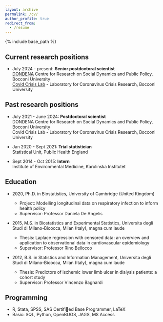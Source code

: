 ```yaml
---
layout: archive
permalink: /cv/
author_profile: true
redirect_from:
  - /resume
---
```


{% include base_path %}

## Current research positions

* July 2024 - present: **Senior postdoctoral scientist**   
[DONDENA](https://dondena.unibocconi.eu/) Centre for Research on Social Dynamics and Public Policy, Bocconi University   
[Covid Crisis Lab](https://covidcrisislab.unibocconi.eu/people/) - Laboratory for Coronavirus Crisis Research, Bocconi University   


## Past research positions

* July 2021 - June 2024: **Postdoctoral scientist**   
DONDENA Centre for Research on Social Dynamics and Public Policy, Bocconi University   
Covid Crisis Lab - Laboratory for Coronavirus Crisis Research, Bocconi University
    
* Jan 2020 - Sept 2021: **Trial statistician**   
Statistical Unit, Public Health England
 
* Sept 2014 - Oct 2015: **Intern**   
Institute of Environmental Medicine, Karolinska Institutet

## Education

* 2020, Ph.D. in Biostatistics, University of Cambridge (United Kingdom)   
  * Project: Modelling longitudinal data on respiratory infection to inform health policy
  * Supervisor: Professor Daniela De Angelis

* 2015, M.S. in Biostatistics and Experimental Statistics, Universita degli Studi di Milano-Bicocca, Milan (Italy), magna cum laude
  * Thesis: Laplace regression with censored data: an overview and application to observational data in cardiovascular epidemiology
  * Supervisor: Professor Rino Bellocco
  
* 2012, B.S. in Statistics and Information Management, Universita degli Studi di Milano-Bicocca, Milan (Italy), magna cum laude
  * Thesis: Predictors of ischemic lower limb ulcer in dialysis patients: a cohort study
  * Supervisor: Professor Vincenzo Bagnardi

## Programming

* R, Stata, SPSS, SAS Certified Base Programmer, LaTeX
* Basic: SQL, Python, OpenBUGS, JAGS, MS Access
